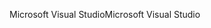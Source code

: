 <span data-ttu-id="a5dea-101">Microsoft Visual Studio</span><span class="sxs-lookup"><span data-stu-id="a5dea-101">Microsoft Visual Studio</span></span>